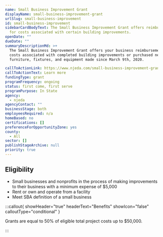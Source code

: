 ```yaml
---
name: Small Business Improvement Grant
displayName: small-business-improvement-grant
urlSlug: small-business-improvement
id: small-business-improvement
sidebarCardBodyText: The Small Business Improvement Grant offers reimbursement
  for costs associated with certain building improvements.
openDate: ""
dueDate: ""
summaryDescriptionMd: >+
  The Small Business Improvement Grant offers your business reimbursement for
  costs associated with completed building improvements or purchased new
  furniture, fixtures, and equipment made since March 9th, 2020.

callToActionLink: https://www.njeda.com/small-business-improvement-grant/
callToActionText: Learn more
fundingType: grant
programFrequency: ongoing
status: first come, first serve
programPurpose: In State
agency:
  - njeda
agencyContact: ""
businessStage: both
employeesRequired: n/a
homeBased: no
certifications: []
preferenceForOpportunityZone: yes
county:
  - All
sector: []
publishStageArchive: null
priority: true
---
```


## Eligibility

- Small businesses and nonprofits in the process of making improvements to their business with a minimum expense of $5,000
- Rent or own and operate from a facility
- Meet SBA definition of a small business

:::callout{ showHeader="true" headerText="Benefits" showIcon="false" calloutType="conditional" }

Grants are equal to 50% of eligible total project costs up to $50,000.

:::
